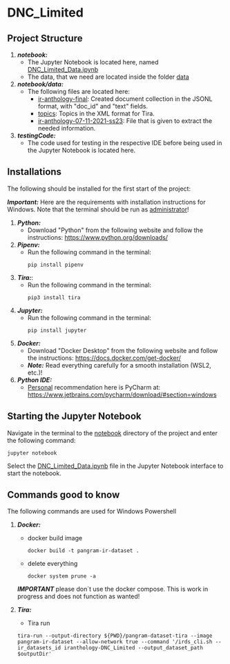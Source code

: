 # DNC_Limited

## Project Structure

1. ***notebook:***
    - The Jupyter Notebook is located here, named [DNC_Limited_Data.ipynb](notebook/DNC_Limited_Data.ipynb)
    - The data, that we need are located inside the folder [data](notebook/data)
2. ***notebook/data:***
   - The following files are located here:
     * [ir-anthology-final](notebook/data/ir-anthology-07-11-2021-ss23.jsonl): Created document collection in the JSONL format, with "doc_id" and "text" fields.
     * [topics](notebook/data/topics.xml): Topics in the XML format for Tira.
     * [ir-anthology-07-11-2021-ss23](notebook/data/ir-anthology-07-11-2021-ss23.jsonl): File that is given to extract the needed information.
3. ***testingCode:***
   - The code used for testing in the respective IDE before being used in the Jupyter Notebook is located here.

## Installations

The following should be installed for the first start of the project:

***Important:*** Here are the requirements with installation instructions for Windows. Note that the terminal should be run as <ins>administrator</ins>!
1. ***Python:***
   - Download "Python" from the following website and follow the instructions: https://www.python.org/downloads/
2. ***Pipenv:***
   - Run the following command in the terminal:
     ```
     pip install pipenv
     ```
3. ***Tira:***:
   - Run the following command in the terminal:
     ```
     pip3 install tira
     ```
3. ***Jupyter:***
   - Run the following command in the terminal:
      ```
      pip install jupyter
      ```
4. ***Docker:***
   - Download "Docker Desktop" from the following website and follow the instructions: https://docs.docker.com/get-docker/
   - ***Note:*** Read everything carefully for a smooth installation (WSL2, etc.)!
5. ***Python IDE:***
   - <ins>Personal</ins> recommendation here is PyCharm at: https://www.jetbrains.com/pycharm/download/#section=windows 

## Starting the Jupyter Notebook
Navigate in the terminal to the [notebook](notebook/) directory of the project and enter the following command:
```
jupyter notebook
```
Select the [DNC_Limited_Data.ipynb](notebook/DNC_Limited_Data.ipynb) file in the Jupyter Notebook interface to start the notebook.

## Commands good to know
The following commands are used for Windows Powershell
1. ***Docker:***
    - docker build image
        ```
        docker build -t pangram-ir-dataset .
        ```
    - delete everything
        ```
        docker system prune -a
        ```
    ***IMPORTANT*** please don´t use the docker compose. This is work in progress and does not function as wanted!

2. ***Tira:***
    - Tira run
    ```
    tira-run --output-directory ${PWD}/pangram-dataset-tira --image pangram-ir-dataset --allow-network true --command '/irds_cli.sh --ir_datasets_id iranthology-DNC_Limited --output_dataset_path $outputDir'
    ```